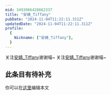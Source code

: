 ```yaml
---
mid: 3493086428662337
title: "安婧_Tiffany"
pubDate: "2024-11-04T11:22:11.311Z"
updatedDate: "2024-11-04T11:22:11.311Z"
profile:
  {
    Nickname: ["安婧_Tiffany"],
  }
---
```


关注[安婧_Tiffany](https://space.bilibili.com/3493086428662337)谢谢喵~ 关注[安婧_Tiffany](https://space.bilibili.com/3493086428662337)谢谢喵~

## 此条目有待补充
你可以在[这里](https://github.com/Yuhanawa/VTuber.ICU-Content/edit/master/v/安婧_Tiffany/index.md)编辑本文
